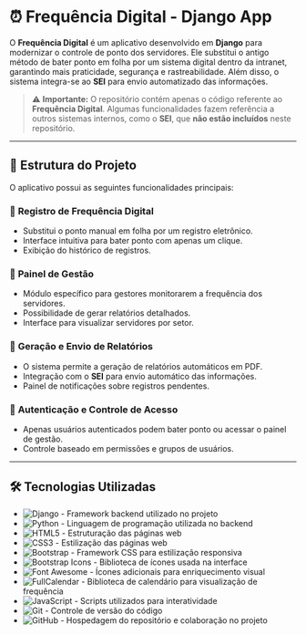 # ⏰ Frequência Digital - Django App

O **Frequência Digital** é um aplicativo desenvolvido em **Django** para modernizar o controle de ponto dos servidores. Ele substitui o antigo método de bater ponto em folha por um sistema digital dentro da intranet, garantindo mais praticidade, segurança e rastreabilidade. Além disso, o sistema integra-se ao **SEI** para envio automatizado das informações.

> ⚠ **Importante:** O repositório contém apenas o código referente ao **Frequência Digital**. Algumas funcionalidades fazem referência a outros sistemas internos, como o **SEI**, que **não estão incluídos** neste repositório.

---

## 📂 Estrutura do Projeto

O aplicativo possui as seguintes funcionalidades principais:

### 🔹 **Registro de Frequência Digital**
- Substitui o ponto manual em folha por um registro eletrônico.
- Interface intuitiva para bater ponto com apenas um clique.
- Exibição do histórico de registros.

### 🔹 **Painel de Gestão**
- Módulo específico para gestores monitorarem a frequência dos servidores.
- Possibilidade de gerar relatórios detalhados.
- Interface para visualizar servidores por setor.

### 🔹 **Geração e Envio de Relatórios**
- O sistema permite a geração de relatórios automáticos em PDF.
- Integração com o **SEI** para envio automático das informações.
- Painel de notificações sobre registros pendentes.

### 🔹 **Autenticação e Controle de Acesso**
- Apenas usuários autenticados podem bater ponto ou acessar o painel de gestão.
- Controle baseado em permissões e grupos de usuários.

---
## 🛠 Tecnologias Utilizadas

- ![Django](https://img.shields.io/badge/Django-092E20?style=for-the-badge&logo=django&logoColor=white) - Framework backend utilizado no projeto
- ![Python](https://img.shields.io/badge/Python-3776AB?style=for-the-badge&logo=python&logoColor=white) - Linguagem de programação utilizada no backend
- ![HTML5](https://img.shields.io/badge/HTML5-E34F26?style=for-the-badge&logo=html5&logoColor=white) - Estruturação das páginas web
- ![CSS3](https://img.shields.io/badge/CSS3-1572B6?style=for-the-badge&logo=css3&logoColor=white) - Estilização das páginas web
- ![Bootstrap](https://img.shields.io/badge/Bootstrap-7952B3?style=for-the-badge&logo=bootstrap&logoColor=white) - Framework CSS para estilização responsiva
- ![Bootstrap Icons](https://img.shields.io/badge/Bootstrap%20Icons-7952B3?style=for-the-badge&logo=bootstrap&logoColor=white) - Biblioteca de ícones usada na interface
- ![Font Awesome](https://img.shields.io/badge/Font%20Awesome-528DD7?style=for-the-badge&logo=fontawesome&logoColor=white) - Ícones adicionais para enriquecimento visual
- ![FullCalendar](https://img.shields.io/badge/FullCalendar-1877F2?style=for-the-badge&logo=calendar&logoColor=white) - Biblioteca de calendário para visualização de frequência
- ![JavaScript](https://img.shields.io/badge/JavaScript-F7DF1E?style=for-the-badge&logo=javascript&logoColor=black) - Scripts utilizados para interatividade
- ![Git](https://img.shields.io/badge/Git-F05032?style=for-the-badge&logo=git&logoColor=white) - Controle de versão do código
- ![GitHub](https://img.shields.io/badge/GitHub-181717?style=for-the-badge&logo=github&logoColor=white) - Hospedagem do repositório e colaboração no projeto





